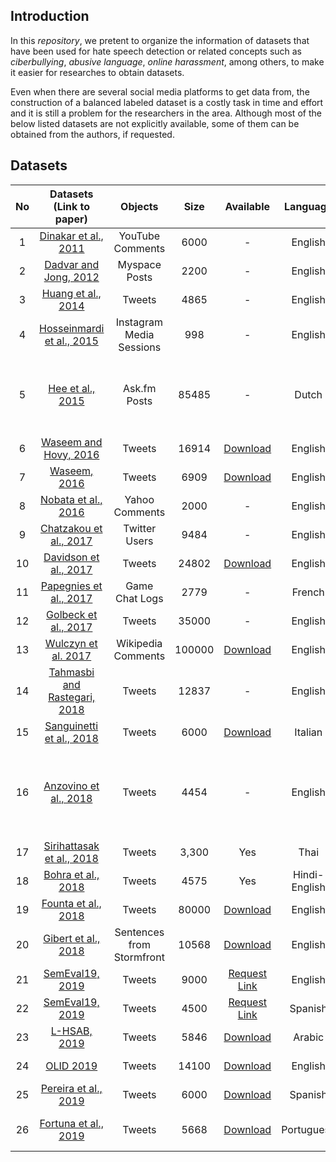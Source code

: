 ## Introduction
In this *repository*, we pretent to organize the information of datasets that have been used for hate speech detection or related concepts such as *ciberbullying*, *abusive language*, *online harassment*, among others, to make it easier for researches to obtain datasets.

Even when there are several social media platforms to get data from, the construction of a balanced labeled dataset is a costly task in time and effort and it is still a problem for the researchers in the area. Although most of the below listed datasets are not explicitly available, some of them can be obtained from the authors, if requested. 


## Datasets
|  No|           Datasets                    (Link to paper)          |          Objects          |             Size             |                                                   Available                                                    |   Language    |                                                 Labels                                                 |
| :----:| :--------------------------: | :-----------------------: | :--------------------------: | :------------------------------------------------------------------------------------------------------------: | :-----------: | :----------------------------------------------------------------------------------------------------: |
|1|     [Dinakar et al., 2011](https://ie.technion.ac.il/~roiri/papers/3841-16937-1-PB.pdf)     |     YouTube Comments      |             6000             |                                                       -                                                       |    English    |                                 Sexuality, Race, Culture, Intelligence                                  |
|2|    [Dadvar and Jong, 2012](https://ris.utwente.nl/ws/portalfiles/portal/5512243/DIR12_reviewed04.pdf)     |       Myspace Posts       |             2200             |                                                       -                                                       |    English    |                                         Bullying, Non Bullying                                         |
|3|      [Huang et al., 2014](https://wp.comminfo.rutgers.edu/vsingh/wp-content/uploads/sites/110/2016/10/p3-huang-1.pdf)      |          Tweets           |             4865             |                                                       -                                                       |    English    |                                         Bullying, Non Bullying                                         |
|4|  [Hosseinmardi et al., 2015](https://www.cs.colorado.edu/~rhan/Papers/socinfo2015_labeled.pdf)   | Instagram Media Sessions  |             998              |                                                       -                                                       |    English    |                                         bullying, Non bullying                                         |
|5|       [Hee et al., 2015](https://www.aclweb.org/anthology/R15-1086.pdf)       |       Ask.fm Posts        |            85485             |                                                       -                                                       |     Dutch     |       Threat-Blackmail, Sexual-talk, Insult, Curse-Exclusion, Defense, Defamation-Encouragement        |
|6|    [Waseem and Hovy, 2016](https://www.aclweb.org/anthology/N16-2013.pdf)     |          Tweets           |            16914             |                             [Download](https://github.com/zeerakw/hatespeech)                             |    English    |                                         Racist, Sexist, Either                                          |
|7|         [Waseem, 2016](https://www.aclweb.org/anthology/W16-5618.pdf)         |          Tweets           |             6909             |                             [Download](https://github.com/zeerakw/hatespeech)                             |    English    |                                      Racist, Sexist, Either,Both                                       |
|8|     [Nobata et al., 2016](http://www.yichang-cs.com/yahoo/WWW16_Abusivedetection.pdf)      |      Yahoo Comments       |             2000             |                                                       -                                                       |    English    |                                             Abusive, Clean                                             |
|9|    [Chatzakou et al., 2017](https://arxiv.org/abs/1702.06877)    |       Twitter Users       |             9484             |                                                       -                                                       |    English    |                                       Aggressor, Bully, Spammer                                        |
|10|    [Davidson et al., 2017](https://arxiv.org/pdf/1703.04009.pdf)     |          Tweets           |            24802            | [Download](https://github.com/t-davidson/hate-speech-and-offensive-language/blob/master/data/labeled_data.csv) |    English    |                                    hate\_speech, offensive, neither                                    |
|11|    [Papegnies et al., 2017](https://arxiv.org/abs/1708.01060)    |      Game Chat Logs       |             2779             |                                                       -                                                       |    French     |                                          Abusive, Non Abusive                                          |
|12|     [Golbeck et al., 2017](http://www.cs.umd.edu/~golbeck/papers/trolling.pdf)     |          Tweets           |            35000             |                                                       -                                                       |    English    |                                       Harassing, Non Harassing                                        |
|13|      [Wulczyn et al. 2017](http://papers.www2017.com.au.s3-website-ap-southeast-2.amazonaws.com/proceedings/p1391.pd)   |     Wikipedia Comments     |             100000             |                                                       [Download](figshare.com/articles/Wikipedia_Detox_Data/4054689t)                                                        |    English    |                                 Personal Attacks
|14| [Tahmasbi and Rastegari, 2018](https://dl.acm.org/doi/10.1145/3290838) |          Tweets           |            12837            |                                                       -                                                       |    English    |                                         Bullying, Non Bullying                                         |
|15|   [Sanguinetti et al., 2018](https://www.aclweb.org/anthology/L18-1443.pdf)   |          Tweets           |             6000             |                            [Download](https://github.com/msang/hate-speech-corpus)                            |    Italian    |                                     Hate Speech, Non Hate Speech                                     |
|16|    [Anzovino et al., 2018](https://link.springer.com/chapter/10.1007/978-3-319-91947-8_6)     |          Tweets           |             4454             |                                                       -                                                       |    English    | Discredit, Stereotype, Objectification, Sexual_Harassment, Threats of Violence, Dominance, Dearailingy |
|17|     [Sirihattasak et al., 2018](https://biblio.ugent.be/publication/8562716/file/8562719.pdf)     |          Tweets           |            3,300             |                                                      Yes                                                       |     Thai      |                                            Toxic, Non Toxic                                            |
|18|      [Bohra et al., 2018](https://www.aclweb.org/anthology/W18-1105/)      |          Tweets           |             4575             |                                                      Yes                                                       | Hindi-English |                                     Hate Speech, Non Hate Speech                                      |
|19|     [Founta et al., 2018](https://datalab.csd.auth.gr/wp-content/uploads/publications/17909-77948-1-PB.pdf)      |          Tweets           |            80000             |          [Download](https://dataverse.mpi-sws.org/dataset.xhtml?persistentId=doi:10.5072/FK2/ZDTEMN)          |    English    |                                      Hate Speech, Offensive, None                                      |
|20|     [Gibert et al., 2018](https://www.aclweb.org/anthology/W18-5102.pdf)      | Sentences from Stormfront |            10568             |                       [Download](https://github.com/aitor-garcia-p/hate-speech-dataset)                       |    English    |                                      Hate Speech, Non Hate Speech                                      |
|21|       [SemEval19, 2019](https://www.aclweb.org/anthology/S19-2007.pdf)        |          Tweets           |             9000             |                                                       [Request Link](http://hatespeech.di.unito.it/hateval.html)                                                       |    English    |                                      Hate speech, Non Hate Speech                                      |
|22|       [SemEval19, 2019](https://www.aclweb.org/anthology/S19-2007.pdf)        |          Tweets           |             4500        |     [Request Link](http://hatespeech.di.unito.it/hateval.html)  |          Spanish          | Hate Speech, Non Hate Speech |
|23|     [L-HSAB, 2019](https://www.aclweb.org/anthology/W19-3512/)     |     Tweets     |             5846             |                                                       [Download](https://github.com/Hala-Mulki/L-HSAB-First-Arabic-Levantine-HateSpeech-Dataset)                                                        |    Arabic    |                                 Normal, Abuse, Hate Speech
|24|      [OLID 2019](https://www.aclweb.org/anthology/N19-1144.pdf)    |     Tweets     |             14100             |                                                       [Download](https://competitions.codalab.org/competitions/20011#participate)                                                        |    English    |                                 Offensive, Non Offensive
|25|      [Pereira et al., 2019](https://www.mdpi.com/1424-8220/19/21/4654)    |     Tweets     |             6000             |                                                        [Download](https://zenodo.org/record/2592149#.XmuNJahKg2w)                                                        |    Spanish    |      Hate Speech, Non Hate Speech  
|26|      [Fortuna et al., 2019](https://www.aclweb.org/anthology/W19-3510.pdf)    |     Tweets     |              5668             |                                                        [Download](https://github.com/paulafortuna/Portuguese-Hate-Speech-Dataset)                                                        |    Portuguese    |      Hate Speech (81 categories), Non Hate Speech  


<!-- 
## References
1. [Maria Anzovino, Elisabetta Fersini, and Paolo Rosso. “Automatic Identification and Classification of Misogynistic Language on Twitter.” In:International Conference on Applications of Natural Language to Information Systems. Springer.2018, pp. 57–64.](https://link.springer.com/chapter/10.1007/978-3-319-91947-8_6)
2. [Valerio Basile, Cristina Bosco, Viviana Patti, Manuela Sanguinetti, Elisabetta Fersini, Debora Nozza, Francisco Rangel,and Paolo Rosso. SemEval-2019 Task 5: Multilingual Detection of Hate Speech Against Immigrants and Women in Twitter.](https://www.aclweb.org/anthology/S19-2007.pdf)
3. [Aditya Bohra, Deepanshu Vijay, Vinay Singh, Syed SarfarazAkhtar, and Manish Shrivastava. “A Dataset of Hindi-English Code-Mixed Social Media Text for Hate Speech Detection.” In:Proceedings of the Second Workshop on Computational Modeling of People’s Opinions, Personality, and Emotions in Social Media. 2018, pp. 36–41.](https://www.aclweb.org/anthology/W18-1105/)
4. [Despoina Chatzakou, Nicolas Kourtellis, Jeremy Blackburn,Emiliano De Cristofaro, Gianluca Stringhini, and AthenaVakali. “Mean Birds: Detecting Aggression and Bullying onTwitter.” In:Proceedings of the 2017 ACM on Web Science Conference, WebSci 2017, Troy, NY, USA, June 25 - 28, 2017.2017, pp. 13–22.](https://arxiv.org/abs/1702.06877)
5. [Maral Dadvar, de FMG Jong, Roeland Ordelman, and Dolf Tri-eschnigg. “Improved cyberbullying detection using gender information.” In:Proceedings of the Twelfth Dutch-Belgian Information Retrieval Workshop (DIR 2012). University of Ghent.2012.](https://ris.utwente.nl/ws/portalfiles/portal/5512243/DIR12_reviewed04.pdf)
6. Maral Dadvar and Franciska de Jong. “Cyberbullying detection: a step toward a safer internet yard.” In:Proceedingsof the 21st World Wide Web Conference, WWW 2012, Lyon,France, April 16-20, 2012 (Companion Volume). 2012, pp. 121–126.
7. [Thomas Davidson, Dana Warmsley, Michael W. Macy, andIngmar Weber. “Automated Hate Speech Detection and theProblem of Offensive Language.” In:Proceedings of the Eleventh International Conference on Web and Social Media, ICWSM2017, Montréal, Québec, Canada, May 15-18, 2017.AAAI Press,2017, pp. 512–515.](https://arxiv.org/pdf/1703.04009.pdf)
8. [Karthik Dinakar, Roi Reichart, and Henry Lieberman. “Modeling the Detection of Textual Cyberbullying.” In:The Social Mobile Web, Papers from the 2011 ICWSM Workshop,Barcelona, Catalonia, Spain, July 21, 2011. 2011.](https://ie.technion.ac.il/~roiri/papers/3841-16937-1-PB.pdf)
9. [Antigoni-Maria Founta, Constantinos Djouvas, DespoinaChatzakou,  Ilias  Leontiadis,  Jeremy  Blackburn,  Gianluca Stringhini, Athena Vakali, Michael Sirivianos, and Nicolas Kourtellis. “Large Scale Crowdsourcing and Characterization of Twitter Abusive Behavior.” In:Proceedings of the Twelfth International Conference on Web and Social Media, ICWSM 2018,Stanford, California, USA, June 25-28, 2018. 2018, pp. 491–500.](https://datalab.csd.auth.gr/wp-content/uploads/publications/17909-77948-1-PB.pdf)
10. [Ona de Gibert, Naiara Perez, Aitor García-Pablos, Montse Cuadros. Hate Speech Dataset from a White Supremacy Forum” Proceedings of the Second Workshop on Abusive Language Online (ALW2), pages 11–20 Brussels, Belgium, October 31, 2018](https://www.aclweb.org/anthology/W18-5102.pdf)
11. [Jennifer Golbeck, Zahra Ashktorab, Rashad O Banjo, Alexandra Berlinger, Siddharth Bhagwan, Cody Buntain, Paul Cheaka-los, Alicia A Geller, Quint Gergory, Rajesh Kumar Gnanasekaran et al. “A large labeled corpus for online harassment research.” In:Proceedings of the 2017 ACM on Web Science Conference.ACM. 2017, pp. 229–233.](http://www.cs.umd.edu/~golbeck/papers/trolling.pdf)
12. [Cynthia Van Hee, Els Lefever, Ben Verhoeven, Julie Mennes, Bart Desmet, Guy De Pauw, Walter Daelemans, and Véronique Hoste. “Detection and Fine-Grained Classification of Cyberbullying Events.” In:Recent Advances in Natural Language Processing, RANLP 2015, 7-9 September, 2015, Hissar, Bulgaria.2015, pp. 672–680](https://www.aclweb.org/anthology/R15-1086.pdf)
13. [Homa Hosseinmardi, Sabrina Arredondo Mattson, Rahat IbnRafiq, Richard Han, Qin Lv, and Shivakant Mishra. “Analyzing labeled cyberbullying incidents on the Instagram social network.” In:International Conference on Social Informatics.Springer. 2015, pp. 49–66](https://www.cs.colorado.edu/~rhan/Papers/socinfo2015_labeled.pdf)
14. [Sugan Sirihattasak, Mamoru Komachi, Hiroshi Ishikawa. "Annotation and Classification of Toxicity for Thai Twitter" In:TA-COS2018–2nd Workshop on Text Analytics for Cybersecurity and Online Safety, collocated with LREC 2018, 11th edition of the Language Resources and Evaluation Conference. European Language Resources Association (ELRA). 2018.](https://biblio.ugent.be/publication/8562716/file/8562719.pdf)
15. [Hala Mulki, Hatem Haddad, Chedi Bechikh Ali, and Halima Alshabani. L-hsab: A levantine twitter dataset for hate speech and abusive language.  In Proceedings of the Third Workshop on Abusive Language Online, pp. 111–118, 2019.](https://www.aclweb.org/anthology/W19-3512.pdf)
16. [Chikashi Nobata, Joel Tetreault, Achint Thomas , Yashar Mehdad, Yi Chang. "Abusive Language Detection in Online User Content"  International World Wide Web Conference Committee (IW3C2), WWW 2016](http://www.yichang-cs.com/yahoo/WWW16_Abusivedetection.pdf)
17. [Etienne Papegnies, Vincent Labatut, Richard Dufour, andGeorges Linares. “Graph-based Features for Automatic Online Abuse Detection.” In:International Conference on Statistical Language and Speech Processing. Springer. 2017, pp. 70–81.](https://arxiv.org/abs/1708.01060)
18. [Manuela Sanguinetti, Fabio Poletto, Cristina Bosco, VivianaPatti, and Marco Stranisci. “An Italian Twitter Corpus of Hate Speech against Immigrants.” In:Proceedings of the 11th Conference on Language Resources and Evaluation (LREC2018),May 2018, Miyazaki, Japan. 2018, pp. 2798–2895.](https://www.aclweb.org/anthology/L18-1443.pdf)
19. [Nargess Tahmasbi and Elham Rastegari. “A Socio-contextual Approach in Automated Detection of Cyberbullying.” In:Proceedings of the 51st Hawaii International Conference on System Sciences. 2018.](https://dl.acm.org/doi/10.1145/3290838)
20. [Zeerak Waseem. “Are you a racist or am i seeing things? annotator influence on hate speech detection on twitter.” In:Proceedings of the first workshop on NLP and computationalsocial science. 2016, pp. 138–142.](https://www.aclweb.org/anthology/W16-5618.pdf)
21. [Zeerak Waseem and Dirk Hovy. “Hateful Symbols or Hateful People? Predictive Features for Hate Speech Detection on Twitter.” In:Proceedings of the Student Research Workshop, SRW@HLT-NAACL 2016, The 2016 Conference of the North merican Chapter of the Association for Computational Lin-guistics: Human Language Technologies, San Diego California,USA, June 12-17, 2016. 2016, pp. 88–93.](https://www.aclweb.org/anthology/N16-2013.pdf)
22. [Ellery Wulczyn, Nithum Thain, and Lucas Dixon. "Ex machina:  Personal attacks seen at scale." In Proceedings of the 26th International Conference on World Wide Web, pp. 1391–1399. International World Wide Web Conferences Steering Committee, 2017.](http://papers.www2017.com.au.s3-website-ap-southeast-2.amazonaws.com/proceedings/p1391.pdf)
23. [Marcos Zampieri, Shervin Malmasi, Preslav Nakov, Sara Rosenthal, Noura Farra, and Ritesh Kumar. “Predicting the Type and Target of Offensive Posts in Social Media.” In:Pro-ceedings of NAACL. 2019](https://www.aclweb.org/anthology/N19-1144.pdf)
24. [Juan Carlos Pereira-Kohatsu, Lara Quijano Sánchez, Federico Liberatore, and Miguel Camacho-Collados. “Detecting and Monitoring Hate Speech in Twitter.” In:Sensors19.21 (2019),p. 4654.](https://www.mdpi.com/1424-8220/19/21/4654)